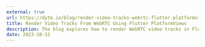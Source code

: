```yaml
---
external: true
url: https://dyte.io/blog/render-video-tracks-webrtc-flutter-platformviews/
title: Render Video Tracks From WebRTC Using Flutter PlatformViews
description: The blog explores how to render WebRTC video tracks in Flutter using PlatformViews. It details two methods for native integration Hybrid Composition and Virtual Display Mode. We at Dyte use Hybrid Composition in our Flutter SDK to handle video rendering. This blog underscores the how we utilized PlatformViews for audio-video conferencing in Flutter and solved a very interesting challenge.
date: 2023-10-31
---
```

